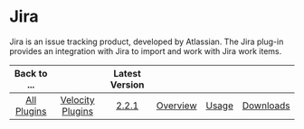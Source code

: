 
# Jira

Jira is an issue tracking product, developed by Atlassian. The Jira plug-in provides an integration with Jira to import and work with Jira work items.

|Back to ...||Latest Version||||
| :---: | :---: | :---: | :---: | :---: | :---: |
|[All Plugins](../../index.md)|[Velocity Plugins](../README.md)|[2.2.1](https://raw.githubusercontent.com/UrbanCode/IBM-UCV-PLUGINS/main/files/ucv-ext-jira/ucv-ext-jira-2.2.1.tar.zip)|[Overview](overview.md)|[Usage](usage.md)|[Downloads](downloads.md)|
